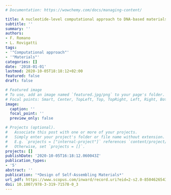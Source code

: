 ```yaml
---
# Documentation: https://wowchemy.com/docs/managing-content/

title: A nucleotide-level computational approach to DNA-based materials
subtitle: ''
summary: ''
authors:
- F. Romano
- L. Rovigatti
tags:
- '"Computational approach"'
- '"Materials"'
categories: []
date: '2018-01-01'
lastmod: 2020-10-05T18:18:12+02:00
featured: false
draft: false

# Featured image
# To use, add an image named `featured.jpg/png` to your page's folder.
# Focal points: Smart, Center, TopLeft, Top, TopRight, Left, Right, BottomLeft, Bottom, BottomRight.
image:
  caption: ''
  focal_point: ''
  preview_only: false

# Projects (optional).
#   Associate this post with one or more of your projects.
#   Simply enter your project's folder or file name without extension.
#   E.g. `projects = ["internal-project"]` references `content/project/deep-learning/index.md`.
#   Otherwise, set `projects = []`.
projects: []
publishDate: '2020-10-05T16:18:12.060043Z'
publication_types:
- '5'
abstract: ''
publication: '*Design of Self-Assembling Materials*'
url_pdf: https://www.scopus.com/inward/record.uri?eid=2-s2.0-85046265438&doi=10.1007%2f978-3-319-71578-0_3&partnerID=40&md5=7e74964ba69a930655a6a00f8c24e430
doi: 10.1007/978-3-319-71578-0_3
---
```

